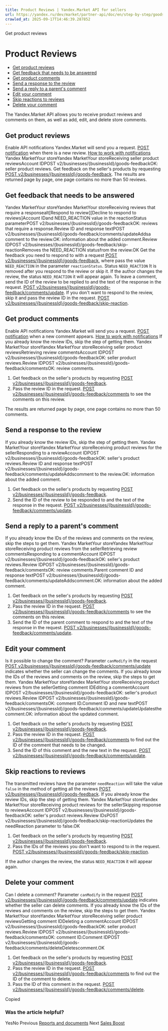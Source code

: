 ```yaml
---
title: Product Reviews | Yandex.Market API for sellers
url: https://yandex.ru/dev/market/partner-api/doc/en/step-by-step/goods-feedback
crawled_at: 2025-09-17T14:46:39.287852
---
```


Get product reviews
# Product Reviews
  * [Get product reviews](https://yandex.ru/dev/market/partner-api/doc/en/step-by-step/en/step-by-step/goods-feedback#all-feedbacks)
  * [Get feedback that needs to be answered](https://yandex.ru/dev/market/partner-api/doc/en/step-by-step/en/step-by-step/goods-feedback#need-reaction-feedbacks)
  * [Get product comments](https://yandex.ru/dev/market/partner-api/doc/en/step-by-step/en/step-by-step/goods-feedback#all-comments)
  * [Send a response to the review](https://yandex.ru/dev/market/partner-api/doc/en/step-by-step/en/step-by-step/goods-feedback#feedback-answer)
  * [Send a reply to a parent's comment](https://yandex.ru/dev/market/partner-api/doc/en/step-by-step/en/step-by-step/goods-feedback#comment-answer)
  * [Edit your comment](https://yandex.ru/dev/market/partner-api/doc/en/step-by-step/en/step-by-step/goods-feedback#edit)
  * [Skip reactions to reviews](https://yandex.ru/dev/market/partner-api/doc/en/step-by-step/en/step-by-step/goods-feedback#skip-answer)
  * [Delete your comment](https://yandex.ru/dev/market/partner-api/doc/en/step-by-step/en/step-by-step/goods-feedback#delete)


The Yandex.Market API allows you to receive product reviews and comments on them, as well as add, edit, and delete store comments.
##  [](https://yandex.ru/dev/market/partner-api/doc/en/step-by-step/en/step-by-step/goods-feedback#all-feedbacks)Get product reviews
Enable API notifications
Yandex.Market will send you a request. [POST notification](https://yandex.ru/dev/market/partner-api/doc/en/step-by-step/en/push-notifications/reference/sendNotification) when there is a new review.
[How to work with notifications](https://yandex.ru/dev/market/partner-api/doc/en/step-by-step/en/push-notifications/)
Yandex MarketYour storeYandex MarketYour storeReceiving seller product reviewsAccount IDPOST v2/businesses/{businessId}/goods-feedbackOK: seller product reviews.
Get feedback on the seller's products by requesting [POST v2/businesses/{businessId}/goods-feedback](https://yandex.ru/dev/market/partner-api/doc/en/step-by-step/en/reference/goods-feedback/getGoodsFeedbacks).
The results are returned page by page, one page contains no more than 50 reviews.
##  [](https://yandex.ru/dev/market/partner-api/doc/en/step-by-step/en/step-by-step/goods-feedback#need-reaction-feedbacks)Get feedback that needs to be answered
Yandex MarketYour storeYandex MarketYour storeReceiving reviews that require a responsealt[Respond to review][Decline to respond to reviews]Account IDand NEED_REACTION value in the reactionStatus parameterPOST v2/businesses/{businessId}/goods-feedbackOK: reviews that require a response.Review ID and response textPOST v2/businesses/{businessId}/goods-feedback/comments/updateAddsa comment to the review.OK: information about the added comment.Review IDPOST v2/businesses/{businessId}/goods-feedback/skip-reactionRemoves the NEED_REACTION statusfrom the review.OK
Get the feedback you need to respond to with a request [POST v2/businesses/{businessId}/goods-feedback](https://yandex.ru/dev/market/partner-api/doc/en/step-by-step/en/reference/goods-feedback/getGoodsFeedbacks), where pass the value `NEED_REACTION` in the parameter `reactionStatus`.
Status `NEED_REACTION` It is removed after you respond to the review or skip it. If the author changes the review, the status `NEED_REACTION` it will appear again.
To leave a comment, send the ID of the review to be replied to and the text of the response in the request. [POST v2/businesses/{businessId}/goods-feedback/comments/update](https://yandex.ru/dev/market/partner-api/doc/en/step-by-step/en/reference/goods-feedback/updateGoodsFeedbackComment).
If you don't want to respond to the review, skip it and pass the review ID in the request. [POST v2/businesses/{businessId}/goods-feedback/skip-reaction](https://yandex.ru/dev/market/partner-api/doc/en/step-by-step/en/reference/goods-feedback/skipGoodsFeedbacksReaction).
##  [](https://yandex.ru/dev/market/partner-api/doc/en/step-by-step/en/step-by-step/goods-feedback#all-comments)Get product comments
Enable API notifications
Yandex.Market will send you a request. [POST notification](https://yandex.ru/dev/market/partner-api/doc/en/step-by-step/en/push-notifications/reference/sendNotification) when a new comment appears.
[How to work with notifications](https://yandex.ru/dev/market/partner-api/doc/en/step-by-step/en/push-notifications/)
If you already know the review IDs, skip the step of getting them.
Yandex MarketYour storeYandex MarketYour storeReceiving seller product reviewsRetrieving review commentsAccount IDPOST v2/businesses/{businessId}/goods-feedbackOK: seller product reviews.Review IDPOST v2/businesses/{businessId}/goods-feedback/commentsOK: review comments.
  1. Get feedback on the seller's products by requesting [POST v2/businesses/{businessId}/goods-feedback](https://yandex.ru/dev/market/partner-api/doc/en/step-by-step/en/reference/goods-feedback/getGoodsFeedbacks).
  2. Pass the review ID in the request. [POST v2/businesses/{businessId}/goods-feedback/comments](https://yandex.ru/dev/market/partner-api/doc/en/step-by-step/en/reference/goods-feedback/getGoodsFeedbackComments) to see the comments on this review.


The results are returned page by page, one page contains no more than 50 comments.
##  [](https://yandex.ru/dev/market/partner-api/doc/en/step-by-step/en/step-by-step/goods-feedback#feedback-answer)Send a response to the review
If you already know the review IDs, skip the step of getting them.
Yandex MarketYour storeYandex MarketYour storeReceiving product reviews for the sellerResponding to a reviewAccount IDPOST v2/businesses/{businessId}/goods-feedbackOK: seller's product reviews.Review ID and response textPOST v2/businesses/{businessId}/goods-feedback/comments/updateAddscomment to the review.OK: information about the added comment.
  1. Get feedback on the seller's products by requesting [POST v2/businesses/{businessId}/goods-feedback](https://yandex.ru/dev/market/partner-api/doc/en/step-by-step/en/reference/goods-feedback/getGoodsFeedbacks).
  2. Send the ID of the review to be responded to and the text of the response in the request. [POST v2/businesses/{businessId}/goods-feedback/comments/update](https://yandex.ru/dev/market/partner-api/doc/en/step-by-step/en/reference/goods-feedback/updateGoodsFeedbackComment).


##  [](https://yandex.ru/dev/market/partner-api/doc/en/step-by-step/en/step-by-step/goods-feedback#comment-answer)Send a reply to a parent's comment
If you already know the IDs of the reviews and comments on the review, skip the steps to get them.
Yandex MarketYour storeYandex MarketYour storeReceiving product reviews from the sellerRetrieving review commentsResponding to a commentAccount IDPOST v2/businesses/{businessId}/goods-feedbackOK: seller's product reviews.Review IDPOST v2/businesses/{businessId}/goods-feedback/commentsOK: review comments.Parent comment ID and response textPOST v2/businesses/{businessId}/goods-feedback/comments/updateAddscomment.OK: information about the added comment.
  1. Get feedback on the seller's products by requesting [POST v2/businesses/{businessId}/goods-feedback](https://yandex.ru/dev/market/partner-api/doc/en/step-by-step/en/reference/goods-feedback/getGoodsFeedbacks).
  2. Pass the review ID in the request. [POST v2/businesses/{businessId}/goods-feedback/comments](https://yandex.ru/dev/market/partner-api/doc/en/step-by-step/en/reference/goods-feedback/getGoodsFeedbackComments) to see the comments on this review.
  3. Send the ID of the parent comment to respond to and the text of the response in the request. [POST v2/businesses/{businessId}/goods-feedback/comments/update](https://yandex.ru/dev/market/partner-api/doc/en/step-by-step/en/reference/goods-feedback/updateGoodsFeedbackComment).


##  [](https://yandex.ru/dev/market/partner-api/doc/en/step-by-step/en/step-by-step/goods-feedback#edit)Edit your comment
Is it possible to change the comment?
Parameter `canModify` in the request [POST v2/businesses/{businessId}/goods-feedback/comments/update](https://yandex.ru/dev/market/partner-api/doc/en/step-by-step/en/reference/goods-feedback/updateGoodsFeedbackComment) indicates whether the seller can change the comments.
If you already know the IDs of the reviews and comments on the review, skip the steps to get them.
Yandex MarketYour storeYandex MarketYour storeReceiving product reviews from the sellerGetting comment IDEditing a commentAccount IDPOST v2/businesses/{businessId}/goods-feedbackOK: seller's product reviews.Review IDPOST v2/businesses/{businessId}/goods-feedback/commentsOK: comment ID.Comment ID and new textPOST v2/businesses/{businessId}/goods-feedback/comments/updateUpdatesthe comment.OK: information about the updated comment.
  1. Get feedback on the seller's products by requesting [POST v2/businesses/{businessId}/goods-feedback](https://yandex.ru/dev/market/partner-api/doc/en/step-by-step/en/reference/goods-feedback/getGoodsFeedbacks).
  2. Pass the review ID in the request. [POST v2/businesses/{businessId}/goods-feedback/comments](https://yandex.ru/dev/market/partner-api/doc/en/step-by-step/en/reference/goods-feedback/getGoodsFeedbackComments) to find out the ID of the comment that needs to be changed.
  3. Send the ID of this comment and the new text in the request. [POST v2/businesses/{businessId}/goods-feedback/comments/update](https://yandex.ru/dev/market/partner-api/doc/en/step-by-step/en/reference/goods-feedback/updateGoodsFeedbackComment).


##  [](https://yandex.ru/dev/market/partner-api/doc/en/step-by-step/en/step-by-step/goods-feedback#skip-answer)Skip reactions to reviews
The transmitted reviews have the parameter `needReaction` will take the value `false` in the method of getting all the reviews [POST v2/businesses/{businessId}/goods-feedback](https://yandex.ru/dev/market/partner-api/doc/en/step-by-step/en/reference/goods-feedback/getGoodsFeedbacks).
If you already know the review IDs, skip the step of getting them.
Yandex MarketYour storeYandex MarketYour storeReceiving product reviews for the sellerSkipping response to reviewsAccount IDPOST v2/businesses/{businessId}/goods-feedbackOK: seller's product reviews.Review IDsPOST v2/businesses/{businessId}/goods-feedback/skip-reactionUpdates the needReaction parameter to false.OK
  1. Get feedback on the seller's products by requesting [POST v2/businesses/{businessId}/goods-feedback](https://yandex.ru/dev/market/partner-api/doc/en/step-by-step/en/reference/goods-feedback/getGoodsFeedbacks).
  2. Pass the IDs of the reviews you don't want to respond to in the request. [POST v2/businesses/{businessId}/goods-feedback/skip-reaction](https://yandex.ru/dev/market/partner-api/doc/en/step-by-step/en/reference/goods-feedback/skipGoodsFeedbacksReaction).


If the author changes the review, the status `NEED_REACTION` it will appear again.
##  [](https://yandex.ru/dev/market/partner-api/doc/en/step-by-step/en/step-by-step/goods-feedback#delete)Delete your comment
Can I delete a comment?
Parameter `canModify` in the request [POST v2/businesses/{businessId}/goods-feedback/comments/update](https://yandex.ru/dev/market/partner-api/doc/en/step-by-step/en/reference/goods-feedback/updateGoodsFeedbackComment) indicates whether the seller can delete comments.
If you already know the IDs of the reviews and comments on the review, skip the steps to get them.
Yandex MarketYour storeYandex MarketYour storeReceiving seller product reviewsGetting comment IDDeleting a commentAccount IDPOST v2/businesses/{businessId}/goods-feedbackOK: seller product reviews.Review IDPOST v2/businesses/{businessId}/goods-feedback/commentsOK: comment ID.Comment IDPOST v2/businesses/{businessId}/goods-feedback/comments/deleteDeletescomment.OK
  1. Get feedback on the seller's products by requesting [POST v2/businesses/{businessId}/goods-feedback](https://yandex.ru/dev/market/partner-api/doc/en/step-by-step/en/reference/goods-feedback/getGoodsFeedbacks).
  2. Pass the review ID in the request. [POST v2/businesses/{businessId}/goods-feedback/comments](https://yandex.ru/dev/market/partner-api/doc/en/step-by-step/en/reference/goods-feedback/getGoodsFeedbackComments) to find out the ID of the comment to delete.
  3. Pass the ID of this comment in the request. [POST v2/businesses/{businessId}/goods-feedback/comments/delete](https://yandex.ru/dev/market/partner-api/doc/en/step-by-step/en/reference/goods-feedback/deleteGoodsFeedbackComment).


Copied
### Was the article helpful?
YesNo
Previous
[Reports and documents](https://yandex.ru/dev/market/partner-api/doc/en/step-by-step/en/step-by-step/reports)
Next
[Sales Boost](https://yandex.ru/dev/market/partner-api/doc/en/step-by-step/en/step-by-step/boost)
